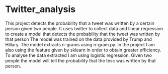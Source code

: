 # Twitter_analysis
This project detects the probability that a tweet was written by a certain person given two people. It uses twitter to collect data and linear regression to create a model that detects the probability that the tweet was written by that person
The model was trained on the data provided by Trump and Hillary.
The model extracts n-grams using n-gram.py. In the project I am also using the feature given by sklearn in order to obtain greater efficiency.
To analyse the data extracted I am using logistic regression.
Given two people the model will tell the probability that the tesc was written by that person.

